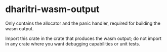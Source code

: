 # dharitri-wasm-output

Only contains the allocator and the panic handler, required for building the wasm output.

Import this crate in the crate that produces the wasm output;
do not import in any crate where you want debugging capabilities or unit tests.
